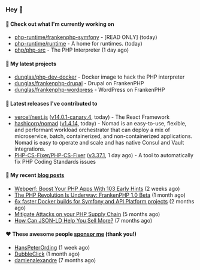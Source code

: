 ### Hey 👋

#### 👷 Check out what I'm currently working on

- [php-runtime/frankenphp-symfony](https://github.com/php-runtime/frankenphp-symfony) - [READ ONLY] (today)
- [php-runtime/runtime](https://github.com/php-runtime/runtime) - A home for runtimes.  (today)
- [php/php-src](https://github.com/php/php-src) - The PHP Interpreter (1 day ago)

#### 🌱 My latest projects

- [dunglas/php-dev-docker](https://github.com/dunglas/php-dev-docker) - Docker image to hack the PHP interpreter
- [dunglas/frankenphp-drupal](https://github.com/dunglas/frankenphp-drupal) - Drupal on FrankenPHP
- [dunglas/frankenphp-wordpress](https://github.com/dunglas/frankenphp-wordpress) - WordPress on FrankenPHP

#### 🔭 Latest releases I've contributed to

- [vercel/next.js](https://github.com/vercel/next.js) ([v14.0.1-canary.4](https://github.com/vercel/next.js/releases/tag/v14.0.1-canary.4), today) - The React Framework
- [hashicorp/nomad](https://github.com/hashicorp/nomad) ([v1.4.14](https://github.com/hashicorp/nomad/releases/tag/v1.4.14), today) - Nomad is an easy-to-use, flexible, and performant workload orchestrator that can deploy a mix of microservice, batch, containerized, and non-containerized applications. Nomad is easy to operate and scale and has native Consul and Vault integrations.
- [PHP-CS-Fixer/PHP-CS-Fixer](https://github.com/PHP-CS-Fixer/PHP-CS-Fixer) ([v3.37.1](https://github.com/PHP-CS-Fixer/PHP-CS-Fixer/releases/tag/v3.37.1), 1 day ago) - A tool to automatically fix PHP Coding Standards issues

#### 📜 My recent [blog posts](https://dunglas.fr)

- [Webperf: Boost Your PHP Apps With 103 Early Hints](https://dunglas.dev/2023/10/webperf-boost-your-php-apps-with-103-early-hints/) (2 weeks ago)
- [The PHP Revolution Is Underway: FrankenPHP 1.0 Beta](https://dunglas.dev/2023/09/the-php-revolution-is-underway-frankenphp-1-0-beta/) (1 month ago)
- [6x faster Docker builds for Symfony and API Platform projects](https://dunglas.dev/2023/08/6x-faster-docker-builds-for-symfony-and-api-platform-projects/) (2 months ago)
- [Mitigate Attacks on your PHP Supply Chain](https://dunglas.dev/2023/05/mitigate-attacks-on-your-php-supply-chain/) (5 months ago)
- [How Can JSON-LD Help You Sell More?](https://dunglas.dev/2023/04/how-can-json-ld-help-you-sell-more/) (7 months ago)

#### ❤️ These awesome people [sponsor me](https://github.com/sponsors/dunglas) (thank you!)

- [HansPeterOrding](https://github.com/HansPeterOrding) (1 week ago)
- [DubbleClick](https://github.com/DubbleClick) (1 month ago)
- [damienalexandre](https://github.com/damienalexandre) (7 months ago)
